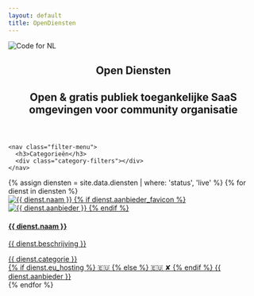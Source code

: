 ```yaml
---
layout: default
title: OpenDiensten
---
```


<div class="app-container">
  <aside class="sidebar">
    <div class="sidebar-logo">
      <img src="https://codefor.nl/img/Logo-orange-01.png" alt="Code for NL" class="codefor-logo">
    </div>
    <header class="sidebar-header">
      <h1>Open Diensten</h1>
      <h2>Open & gratis publiek toegankelijke SaaS omgevingen voor community organisatie</h2>
    </header>
    
    <nav class="filter-menu">
      <h3>Categorieën</h3>
      <div class="category-filters"></div>
    </nav>
  </aside>
  
  <main class="content-area">
    <div class="services-grid">
      {% assign diensten = site.data.diensten | where: 'status', 'live' %}
      {% for dienst in diensten %}
          <a href="{{ dienst.url }}" class="service-card" target="_blank" data-category="{{ dienst.categorie | slugify }}">
              <div class="favicon-container">
                  <img src="{{ dienst.favicon }}" alt="{{ dienst.naam }}" class="service-favicon">
                  {% if dienst.aanbieder_favicon %}
                  <img src="{{ dienst.aanbieder_favicon }}" alt="{{ dienst.aanbieder }}" class="provider-favicon">
                  {% endif %}
              </div>
              <div class="service-info">
                <h4>{{ dienst.naam }}</h4>
                <p class="service-description">{{ dienst.beschrijving }}</p>
                <div class="service-meta">
                  <span class="category-badge">{{ dienst.categorie }}</span>
                  <div class="provider-info">
                    {% if dienst.eu_hosting %}
                        <span class="eu-flag">🇪🇺</span>
                    {% else %}
                        <span class="non-eu-flag" title="Niet in EU gehost">
                        <span class="eu-flag-base">🇪🇺</span>
                        <span class="prohibited-symbol">✘</span>
                        </span>
                    {% endif %}
                    <span class="provider-name">{{ dienst.aanbieder }}</span>
                  </div>
                </div>
              </div>
          </a>
      {% endfor %}
    </div>
  </main>
</div>

<script>
  document.addEventListener('DOMContentLoaded', function() {
    var categories = {};
    var allServices = [];
    
    document.querySelectorAll('[data-category]').forEach(function(el) {
      var category = el.getAttribute('data-category');
      allServices.push(el);
      if (!categories[category]) {
        categories[category] = [];
      }
      categories[category].push(el);
    });
    
    // Add "All" filter
    var allButton = document.createElement('button');
    allButton.innerText = 'Alle';
    allButton.classList.add('filter-button', 'active');
    allButton.addEventListener('click', function() {
      document.querySelectorAll('.filter-button').forEach(btn => btn.classList.remove('active'));
      this.classList.add('active');
      allServices.forEach(function(service) {
        service.style.display = 'flex';
      });
    });
    document.querySelector('.category-filters').appendChild(allButton);
    
    // Add category filters
    for (var category in categories) {
      var button = document.createElement('button');
      button.innerText = category;
      button.classList.add('filter-button');
      button.setAttribute('data-category', category);
      button.addEventListener('click', function(e) {
        var selectedCategory = e.target.getAttribute('data-category');
        document.querySelectorAll('.filter-button').forEach(btn => btn.classList.remove('active'));
        e.target.classList.add('active');
        
        allServices.forEach(function(service) {
          service.style.display = 'none';
        });
        categories[selectedCategory].forEach(function(service) {
          service.style.display = 'flex';
        });
      });
      document.querySelector('.category-filters').appendChild(button);
    }
  });
</script>